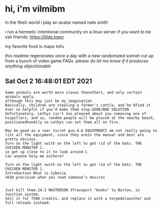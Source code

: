 # hi, i'm vilmibm

in the flesh world i play an avatar named nate smith

i run a hermetic intentional community on a linux server if you want to be ssh friends: https://tilde.town

my favorite food is mapo tofu

this readme regenerates once a day with a new randomized sonnet cut up from a bunch of video game FAQs.
_please do let me know if it produces anything objectionable_

## Sat Oct  2 16:48:01 EDT 2021

    Some animals are worth more slaves thanothers, and only certain animals apply.
    although this may just be my imagination
    Basically, children are stealing a farmer's cattle, and he'dfind it ever so helpful if you'd make them stop.GOOD/BAD SOLUTION
    Unfortunately, Lethys isn't too pleased about you removing one of hispillars, and so, random people will be placed at the nearby beach, positionedhandily so Lethys can set them all on fire.
    
    May be good as a rear turret gun.4.6 EQUIPMENTI am not really going to list all the equipment, since they arein the manual and most are pretty obvious.
    Turn on the light swith on the left to get rid of the bats. THE CHICKEN MONSTER 1.
    so get up close to it to look around L
    Can anyone help me outhere?
    
    Turn on the light swith on the left to get rid of the bats. THE CHICKEN MONSTER 1.
    Introduction What is Cyberia
    +D10 precision when you read someone’s desires
    
    
    Just kill them.14.3 MASTERSON 3Transport "books" to Burton, in Junction system.
    Sell it for 7500 credits, and replace it with a torpedolauncher and full reloads instead.
